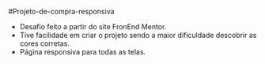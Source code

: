 #Projeto-de-compra-responsiva

- Desafio feito a partir do site FronEnd Mentor.
- Tive facilidade em criar o projeto sendo a maior dificuldade descobrir as cores corretas.
- Página responsiva para todas as telas.
